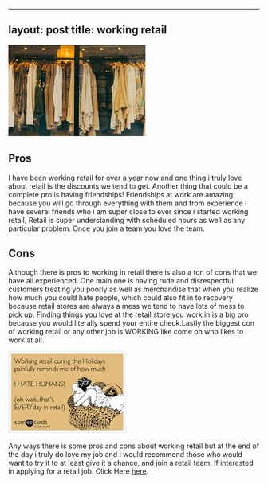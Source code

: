 
---
layout: post
title: working retail
---

![retail](/images/retail.jpeg)

## Pros

I have been working retail for over a year now and one thing i truly love about retail is the discounts we tend to get. Another thing that could be a complete pro is having friendships! Friendships at work are amazing because you will go through everything with them and from experience i have several friends who i am super close to ever since i started working retail, Retail is super understanding with scheduled hours as well as any particular problem. Once you join a team you love the team.
## Cons

Although there is pros to working in retail there is also a ton of cons that we have all experienced. One main one is having rude and disrespectful customers treating you poorly as well as merchandise that when you realize how much you could hate people, which could also fit in to recovery because retail stores are always a mess we tend to have lots of mess to pick up. Finding things you love at the retail store you work in is a big pro because you would literally spend your entire check.Lastly the biggest con of working retail or any other job is WORKING like come on who likes to work at all.

![h8it](images/h8it.jpg)


Any ways there is some pros and cons about working retail but at the end of the day i truly do love my job and i would recommend those who would want to try it to at least give it a chance, and join a retail team.
If interested in applying for a retail job. Click Here
[here](https://www.indeed.com/q-Retail-l-Denver,-CO-jobs.html).

